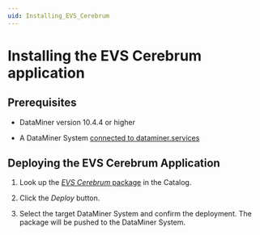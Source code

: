 ```yaml
---
uid: Installing_EVS_Cerebrum
---
```


# Installing the EVS Cerebrum application

## Prerequisites

- DataMiner version 10.4.4 or higher

- A DataMiner System [connected to dataminer.services](xref:Connecting_your_DataMiner_System_to_the_cloud)

## Deploying the EVS Cerebrum Application

1. Look up the [*EVS Cerebrum* package](https://catalog.dataminer.services/details/334a4bfd-9a4a-4aea-8169-c4a3b754a683) in the Catalog.

1. Click the *Deploy* button.

1. Select the target DataMiner System and confirm the deployment. The package will be pushed to the DataMiner System.
